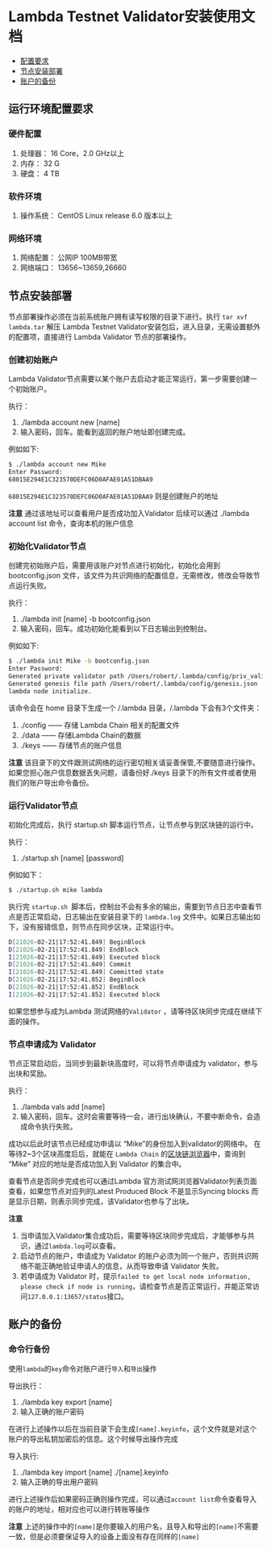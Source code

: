 # Lambda Testnet Validator安装使用文档

* [配置要求](#运行环境配置要求)
* [节点安装部署](#节点安装部署)
* [账户的备份](#账户的备份)

## 运行环境配置要求

### 硬件配置
1. 处理器： 16 Core，2.0 GHz以上
2. 内存： 32 G
3. 硬盘： 4 TB

### 软件环境
1. 操作系统： CentOS Linux release 6.0 版本以上

### 网络环境
1. 网络配置： 公网IP 100MB带宽
2. 网络端口： 13656~13659,26660

## 节点安装部署
节点部署操作必须在当前系统账户拥有读写权限的目录下进行。执行 ``` tar xvf lambda.tar ``` 解压 Lambda Testnet Validator安装包后，进入目录，无需设置额外的配置项，直接进行 Lambda Validator 节点的部署操作。

### 创建初始账户
Lambda Validator节点需要以某个账户去启动才能正常运行，第一步需要创建一个初始账户。

执行：

1. ./lambda account new [name]
2. 输入密码，回车。能看到返回的账户地址即创建完成。

例如如下:
```bash
$ ./lambda account new Mike
Enter Password:
68015E294E1C323570DEFC06D0AFAE01A51DBAA9
```
`68015E294E1C323570DEFC06D0AFAE01A51DBAA9` 则是创建账户的地址

**注意** 通过该地址可以查看用户是否成功加入Validator 后续可以通过 ./lambda account list 命令，查询本机的账户信息

### 初始化Validator节点
创建完初始账户后，需要用该账户对节点进行初始化，初始化会用到 bootconfig.json 文件，该文件为共识网络的配置信息，无需修改，修改会导致节点运行失败。

执行：

1. ./lambda init [name] -b bootconfig.json
2. 输入密码，回车。成功初始化能看到以下日志输出到控制台。

例如如下:
```bash
$ ./lambda init Mike -b bootconfig.json
Enter Password:
Generated private validator path /Users/robert/.lambda/config/priv_validator.json
Generated genesis file path /Users/robert/.lambda/config/genesis.json
lambda node initialize.
```
该命令会在 home 目录下生成一个 /.lambda 目录，/.lambda 下会有3个文件夹：

1. ./config —— 存储 Lambda Chain 相关的配置文件
2. ./data —— 存储Lambda Chain的数据
3. ./keys —— 存储节点的账户信息
 
**注意** 该目录下的文件跟测试网络的运行密切相关请妥善保管,不要随意进行操作。如果您担心账户信息数据丢失问题，请备份好./keys 目录下的所有文件或者使用我们的账户导出命令备份。

### 运行Validator节点
初始化完成后，执行 startup.sh 脚本运行节点，让节点参与到区块链的运行中。

执行：

1. ./startup.sh [name] [password]

例如如下：
```bash
$ ./startup.sh mike lambda
```

执行完 `startup.sh `脚本后，控制台不会有多余的输出，需要到节点日志中查看节点是否正常启动，日志输出在安装目录下的 `lambda.log` 文件中。如果日志输出如下，没有报错信息，则节点在同步区块，正常运行中。

```bash
D[21026-02-21|17:52:41.849] BeginBlock                                   module= height=4 hash=364511b2c2120639ca671f29a7c0fc62d35a2bdca2ef7c2cf43002d5622a75c8 logtype=trace tmhash=810e36d7302085d5aedbbd0bf4241eca691a07c522ad8dd416e9523617cc3522
D[21026-02-21|17:52:41.849] EndBlock                                     module= height=4 hash=364511b2c2120639ca671f29a7c0fc62d35a2bdca2ef7c2cf43002d5622a75c8 logtype=trace
I[21026-02-21|17:52:41.849] Executed block                               module=state height=5 validTxs=0 invalidTxs=0
D[21026-02-21|17:52:41.849] Commit                                       module= height=4 hash=364511b2c2120639ca671f29a7c0fc62d35a2bdca2ef7c2cf43002d5622a75c8 logtype=trace
I[21026-02-21|17:52:41.849] Committed state                              module=state height=5 txs=0 appHash=CC965044E34CA84C93C5783B056A391C1BA145B8963E8B8E218E68B1F5C199D9
D[21026-02-21|17:52:41.852] BeginBlock                                   module= height=5 hash=cc965044e34ca84c93c5783b056a391c1ba145b8963e8b8e218e68b1f5c199d9 logtype=trace tmhash=fce3b277eff3562127e06e21d87628e6e326d5999578c71db7fd7e8c87335283
D[21026-02-21|17:52:41.852] EndBlock                                     module= height=5 hash=cc965044e34ca84c93c5783b056a391c1ba145b8963e8b8e218e68b1f5c199d9 logtype=trace
I[21026-02-21|17:52:41.852] Executed block                               module=state height=6 validTxs=0 invalidTxs=0
```

如果您想参与成为Lambda 测试网络的`Validator` ，请等待区块同步完成在继续下面的操作。

### 节点申请成为 Validator
节点正常启动后，当同步到最新块高度时，可以将节点申请成为 validator，参与出块和奖励。

执行：

1. ./lambda vals add [name]
2. 输入密码，回车。这时会需要等待一会，进行出块确认，不要中断命令，会造成命令执行失败。

成功以后此时该节点已经成功申请以 “Mike”的身份加入到validator的网络中。
在等待2~3个区块高度后后，就能在 `Lambda Chain` 的[区块链浏览器](http://explorer.lambda.im/#/validator)中，查询到 “Mike” 对应的地址是否成功加入到 Validator 的集合中。

查看节点是否同步完成也可以通过Lambda 官方测试网浏览器Validator列表页面查看，如果您节点对应列的Latest Produced Block 不是显示Syncing blocks 而是显示日期，则表示同步完成，该Validator也参与了出块。

**注意** 

1. 当申请加入Validator集合成功后，需要等待区块同步完成后，才能够参与共识，通过`lambda.log`可以查看。
2. 启动节点的账户，申请成为 Validator 的账户必须为同一个账户，否则共识网络不能正确地验证申请人的信息，从而导致申请 Validator 失败。
3. 若申请成为 Validator 时，提示``` failed to get local node information, please check if node is running ```，请检查节点是否正常运行，并能正常访问``` 127.0.0.1:13657/status ```接口。

## 账户的备份

### 命令行备份
使用`lambda`的`key`命令对账户进行`导入`和`导出`操作

导出执行：

1. ./lambda key export [name]
2. 输入正确的账户密码

在进行上述操作以后在当前目录下会生成`[name].keyinfo`，这个文件就是对这个账户的导出私钥加密后的信息。这个时候导出操作完成

导入执行:

1. ./lambda key import [name] ./[name].keyinfo
2. 输入正确的导出用户密码

进行上述操作后如果密码正确则操作完成，可以通过`account list`命令查看导入的账户的地址，相对应也可以进行转账等操作

**注意** 
上述的操作中的`[name]`是你要输入的用户名，且导入和导出的`[name]`不需要一致，但是必须要保证导入的设备上面没有存在同样的`[name]`

